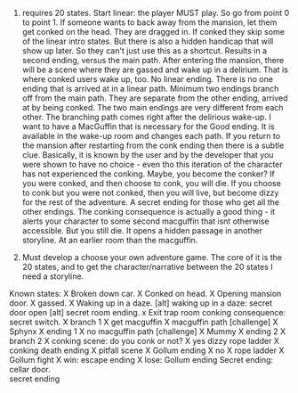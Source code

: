 1) requires 20 states.
    Start linear: the player MUST play. So go from point 0 to point 1. 
                    If someone wants to back away from the mansion, let them get conked on the head. They are dragged in.
                        If conked they skip some of the linear intro states. But there is also a hidden handicap that will show up later. So they can't just use this as a shortcut. Results in a second ending, versus the main path. 
            After entering the mansion, there will be a scene where they are gassed and wake up in a delirium. That is where conked users wake up, too.
    No linear ending. There is no one ending that is arrived at in a linear path. Minimum two endings branch off from the main path. They are separate from the other ending, arrived at by being conked. 
        The two main endings are very different from each other. The branching path comes right after the delirious wake-up. 
    I want to have a MacGuffin that is necessary for the Good ending. It is available in the wake-up room and changes each path. 
    If you return to the mansion after restarting from the conk ending then there is a subtle clue.
        Basically, it is known by the user and by the developer that you were shown to have no choice - even tho this iteration of the character has not experienced the conking. Maybe, you become the conker?
    If you were conked, and then choose to conk, you will die. If you choose to conk but you were not conked, then you will live, but become dizzy for the rest of the adventure. 
    A secret ending for those who get all the other endings. 
    The conking consequence is actually a good thing - it alerts your character to some second macguffin that isnt otherwise accessible. But you still die. It opens a hidden passage in another storyline. At an earlier room than the macguffin. 

2) Must develop a choose your own adventure game. The core of it is the 20 states, and to get the character/narrative between the 20 states I need a storyline. 




Known states:
X    Broken down car. 
X        Conked on head. 
X        Opening mansion door. 
X            gassed.
X               Waking up in a daze.
                [alt] waking up in a daze: secret door open
                    [alt] secret room ending.
x                    Exit trap room
                        conking consequence: secret switch.
X                        branch 1
X                            get macguffin
X                                macguffin path [challenge]
X                                    Sphynx
X                                    ending 1
X                                no macguffin path [challenge]
X                                    Mummy
X                                    ending 2
X                        branch 2
X                            conking scene: do you conk or not?
X                                yes
                                    dizzy rope ladder
X                                        conking death ending
X                                        pitfall scene
X                                            Gollum ending
X                                no
X                                    rope ladder
X                                        Gollum fight
X                                            win: escape ending
X                                            lose: Gollum ending
        Secret ending: cellar door.    
            secret ending
    